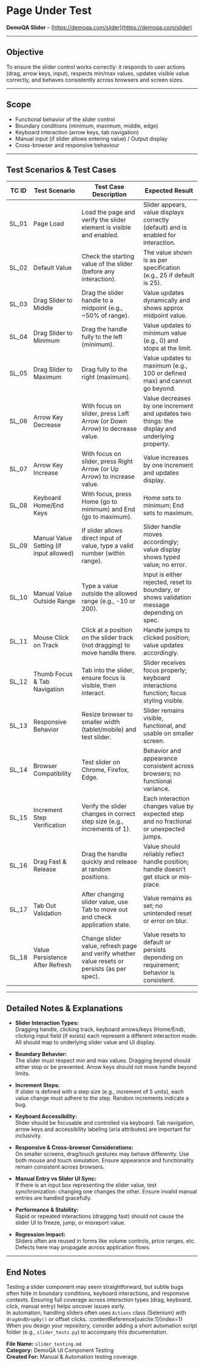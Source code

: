 # Page Under Test  
**DemoQA Slider** – [https://demoqa.com/slider](https://demoqa.com/slider)  

---

## Objective  
To ensure the slider control works correctly: it responds to user actions (drag, arrow keys, input), respects min/max values, updates visible value correctly, and behaves consistently across browsers and screen sizes.

---

## Scope  
- Functional behavior of the slider control  
- Boundary conditions (minimum, maximum, middle, edge)  
- Keyboard interaction (arrow keys, tab navigation)  
- Manual input (if slider allows entering value) / Output display  
- Cross-browser and responsive behaviour  

---

## Test Scenarios & Test Cases  

| TC ID | Test Scenario | Test Case Description | Expected Result |
|-------|--------------|-----------------------|----------------|
| SL_01 | Page Load | Load the page and verify the slider element is visible and enabled. | Slider appears, value displays correctly (default) and is enabled for interaction. |
| SL_02 | Default Value | Check the starting value of the slider (before any interaction). | The value shown is as per specification (e.g., 25 if default is 25). |
| SL_03 | Drag Slider to Middle | Drag the slider handle to a midpoint (e.g., ~50% of range). | Value updates dynamically and shows approx midpoint value. |
| SL_04 | Drag Slider to Minimum | Drag the handle fully to the left (minimum). | Value updates to minimum value (e.g., 0) and stops at the limit. |
| SL_05 | Drag Slider to Maximum | Drag fully to the right (maximum). | Value updates to maximum (e.g., 100 or defined max) and cannot go beyond. |
| SL_06 | Arrow Key Decrease | With focus on slider, press Left Arrow (or Down Arrow) to decrease value. | Value decreases by one increment and updates two things: the display and underlying property. |
| SL_07 | Arrow Key Increase | With focus on slider, press Right Arrow (or Up Arrow) to increase value. | Value increases by one increment and updates display. |
| SL_08 | Keyboard Home/End Keys | With focus, press Home (go to minimum) and End (go to maximum). | Home sets to minimum; End sets to maximum. |
| SL_09 | Manual Value Setting (if input allowed) | If slider allows direct input of value, type a valid number (within range). | Slider handle moves accordingly; value display shows typed value; no error. |
| SL_10 | Manual Value Outside Range | Type a value outside the allowed range (e.g., -10 or 200). | Input is either rejected, reset to boundary, or shows validation message depending on spec. |
| SL_11 | Mouse Click on Track | Click at a position on the slider track (not dragging) to move handle there. | Handle jumps to clicked position; value updates accordingly. |
| SL_12 | Thumb Focus & Tab Navigation | Tab into the slider, ensure focus is visible, then interact. | Slider receives focus properly; keyboard interactions function; focus styling visible. |
| SL_13 | Responsive Behavior | Resize browser to smaller width (tablet/mobile) and test slider. | Slider remains visible, functional, and usable on smaller screen. |
| SL_14 | Browser Compatibility | Test slider on Chrome, Firefox, Edge. | Behavior and appearance consistent across browsers; no functional variance. |
| SL_15 | Increment Step Verification | Verify the slider changes in correct step size (e.g., increments of 1). | Each interaction changes value by expected step and no fractional or unexpected jumps. |
| SL_16 | Drag Fast & Release | Drag the handle quickly and release at random positions. | Value should reliably reflect handle position; handle doesn’t get stuck or mis‐place. |
| SL_17 | Tab Out Validation | After changing slider value, use Tab to move out and check application state. | Value remains as set; no unintended reset or error on blur. |
| SL_18 | Value Persistence After Refresh | Change slider value, refresh page and verify whether value resets or persists (as per spec). | Value resets to default or persists depending on requirement; behavior is consistent. |

---

## Detailed Notes & Explanations  

- **Slider Interaction Types:**  
  Dragging handle, clicking track, keyboard arrows/keys (Home/End), clicking input field (if exists) each represent a different interaction mode. All should map to underlying slider value and UI display.

- **Boundary Behavior:**  
  The slider must respect min and max values. Dragging beyond should either stop or be prevented. Arrow keys should not move handle beyond limits.

- **Increment Steps:**  
  If slider is defined with a step size (e.g., increment of 5 units), each value change must adhere to the step. Random increments indicate a bug.

- **Keyboard Accessibility:**  
  Slider should be focusable and controlled via keyboard. Tab navigation, arrow keys and accessibility labeling (aria attributes) are important for inclusivity.

- **Responsive & Cross-browser Considerations:**  
  On smaller screens, drag/touch gestures may behave differently. Use both mouse and touch simulation. Ensure appearance and functionality remain consistent across browsers.

- **Manual Entry vs Slider UI Sync:**  
  If there is an input box representing the slider value, test synchronization: changing one changes the other. Ensure invalid manual entries are handled gracefully.

- **Performance & Stability:**  
  Rapid or repeated interactions (dragging fast) should not cause the slider UI to freeze, jump, or misreport value.

- **Regression Impact:**  
  Sliders often are reused in forms like volume controls, price ranges, etc. Defects here may propagate across application flows.

---

## End Notes  
Testing a slider component may seem straightforward, but subtle bugs often hide in boundary conditions, keyboard interactions, and responsive contexts. Ensuring full coverage across interaction types (drag, keyboard, click, manual entry) helps uncover issues early.  
In automation, handling sliders often uses `Actions` class (Selenium) with `dragAndDropBy()` or offset clicks. :contentReference[oaicite:1]{index=1}  
When you design your repository, consider adding a short automation script folder (e.g., `slider_tests.py`) to accompany this documentation.

**File Name:** `slider_testing.md`  
**Category:** DemoQA UI Component Testing  
**Created For:** Manual & Automation testing coverage.

